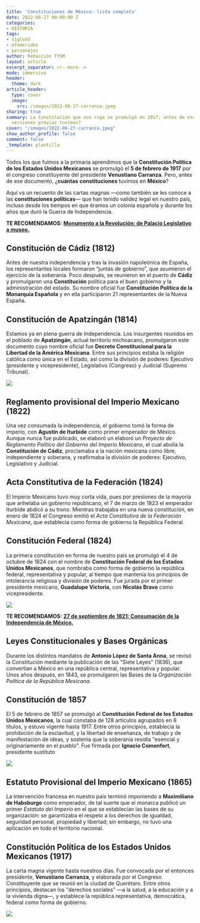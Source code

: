 ```yaml
---
title: 'Constituciones de México: lista completa'
date: 2022-06-27 00:00:00 Z
categories:
- HISTORIA
tags:
- sigloXX
- efemerides
- personajes
author: Redacción TYSM
layout: article
excerpt_separator: <!--more-->
mode: immersive
header:
  theme: dark
article_header:
  type: cover
  image:
    src: /images/2022-06-27-carranza.jpeg
sharing: true
summary: La Constitución que nos rige se promulgó en 1917; antes de eso, ¿cuántas
  versiones previas tuvimos?
cover: "/images/2022-06-27-carranza.jpeg"
show_author_profile: false
comment: false
_template: plantilla
---
```







Todos los que fuimos a la primaria aprendimos que la **Constitución Política de los Estados Unidos Mexicanos** se promulgó el **5 de febrero de 1917** por el congreso constituyente del presidente **Venustiano Carranza**. Pero, antes de ese documento, ¿**cuántas** **constituciones** tuvimos en **México**?

Aquí va un recuento de las cartas magnas —como también se les conoce a las **constituciones políticas**— que han tenido validez legal en nuestro país, incluso desde los tiempos en que éramos un colonia española y durante los años que duró la Guerra de Independencia.

**TE RECOMENDAMOS:** [**Monumento a la Revolución: de Palacio Legislativo a museo.**](https://blog.tonoysumariachi.com/historia/2022/09/28/monumento-a-la-revolucion-de-palacio-legislativo-a-museo.html)

## Constitución de Cádiz (1812)

Antes de nuestra independencia y tras la invasión napoleónica de España, los representantes locales formaron “juntas de gobierno”, que asumieron el ejercicio de la soberanía. Poco después, se reunieron en el puerto de **Cádiz** y promulgaron una **Constitución** política para el buen gobierno y la administración del estado. Su nombre oficial fue **Constitución Política de la Monarquía Española** y en ella participaron 21 representantes de la Nueva España.

## Constitución de Apatzingán (1814)

Estamos ya en plena guerra de Independencia. Los insurgentes reunidos en el poblado de **Apatzingán**, actual territorio michoacano, promulgaron este documento cuyo nombre oficial fue **Decreto Constitucional para la Libertad de la América Mexicana**. Entre sus principios estaba la religión católica como única en el Estado, así como la división de poderes: Ejecutivo (presidente y vicepresidente), Legislativo (Congreso) y Judicial (Supremo Tribunal).

![](/images/2022-06-27-morelosapatzingan.jpeg)

## Reglamento provisional del Imperio Mexicano (1822)

Una vez consumada la independencia, el gobierno tomó la forma de imperio, con **Agustín de Iturbide** como primer emperador de México. Aunque nunca fue publicado, se elaboró un elaboró un _Proyecto de Reglamento Político del Gobierno del Imperio Mexicano_, el cual abolía la **Constitución de Cádiz**, proclamaba a la nación mexicana como libre, independiente y soberana, y reafirmaba la división de poderes: Ejecutivo, Legislativo y Judicial.

## Acta Constitutiva de la Federación (1824)

El Imperio Mexicano tuvo muy corta vida, pues por presiones de la mayoría que anhelaba un gobierno republicano, el 7 de marzo de 1823 el emperador Iturbide abdicó a su trono. Mientras trabajaba en una nueva constitución, en enero de 1824 el Congreso emitió el _Acta Constitutiva de la Federación Mexicana_, que establecía como forma de gobierno la República Federal.

## Constitución Federal (1824)

La primera constitución en forma de nuestro país se promulgó el 4 de octubre de 1824 con el nombre de **Constitución Federal de los Estados Unidos Mexicanos**, que nombraba como forma de gobierno la república federal, representativa y popular, al tiempo que mantenía los principios de intolerancia religiosa y división de poderes. Fue jurada por el primer presidente mexicano, **Guadalupe Victoria**, con **Nicolás Bravo** como vicepresidente.

![](https://upload.wikimedia.org/wikipedia/commons/d/d4/Guadalupe_Victoria_-_02.jpg)

**TE RECOMENDAMOS:** [**27 de septiembre de 1821: Consumación de la Independencia de México.**](https://blog.tonoysumariachi.com/historia/2022/08/15/27-de-septiembre-de-1821-consumacion-de-la-independencia-de-mexico.html)

## Leyes Constitucionales y Bases Orgánicas

Durante los distintos mandatos de **Antonio López de Santa Anna**, se revisó la Constitución mediante la publicación de las "Siete Leyes" (1836), que convertían a México en una república central, representativa y popular. Unos años después, en 1843, se promulgaron las Bases de la _Organización Política de la República Mexicana_.

## Constitución de 1857

El 5 de febrero de 1857 se promulgó al **Constitución Federal de los Estados Unidos Mexicanos**, la cual constaba de 128 artículos agrupados en 8 títulos, y estuvo vigente hasta 1917. Entre otros principios, establecía la prohibición de la esclavitud, y la libertad de enseñanza, de trabajo y de manifestación de ideas, y sostenía que la soberanía residía "esencial y originariamente en el pueblo". Fue firmada por **Ignacio Comonfort**, presidente sustituto

![](https://upload.wikimedia.org/wikipedia/commons/c/cb/Comonfort.png)

## Estatuto Provisional del Imperio Mexicano (1865)

La intervención francesa en nuestro país terminó imponiendo a **Maximiliano de Habsburgo** como emperador, de tal suerte que el monarca publicó un primer _Estatuto del Imperio_ en el que se establecían las bases de su organización: se garantizaba el respeto a los derechos de igualdad, seguridad personal, propiedad y libertad; sin embargo, no tuvo una aplicación en todo el territorio nacional.

## Constitución Política de los Estados Unidos Mexicanos (1917)

La carta magna vigente hasta nuestros días. Fue convocada por el entonces presidente, **Venustiano Carranza**, y elaborada por el Congreso Constituyente que se reunió en la ciudad de Querétaro. Entre otros principios, destacan los "derechos sociales" —a la salud, a la educación y a la vivienda digna—, y establece la república representativa, democrática, federal como forma de gobierno.

![](https://upload.wikimedia.org/wikipedia/commons/1/1c/Congreso_Constituyente_de_1917.jpg)
